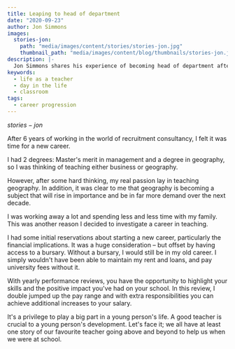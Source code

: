 ```yaml
---
title: Leaping to head of department
date: "2020-09-23"
author: Jon Simmons
images:
  stories-jon:
    path: "media/images/content/stories/stories-jon.jpg"
    thumbnail_path: "media/images/content/blog/thumbnails/stories-jon.jpg"
description: |-
  Jon Simmons shares his experience of becoming head of department after just two and a half years teaching.
keywords:
  - life as a teacher
  - day in the life
  - classroom
tags:
  - career progression
---
```


$stories-jon$

After 6 years of working in the world of recruitment consultancy, I felt it was time for a new career.

I had 2 degrees: Master's merit in management and a degree in geography, so I was thinking of teaching either business or geography.

However, after some hard thinking, my real passion lay in teaching geography. In addition, it was clear to me that geography is becoming a subject that will rise in importance and be in far more demand over the next decade.

I was working away a lot and spending less and less time with my family. This was another reason I decided to investigate a career in teaching.

I had some initial reservations about starting a new career, particularly the financial implications. It was a huge consideration – but offset by having access to a bursary. Without a bursary, I would still be in my old career. I simply wouldn't have been able to maintain my rent and loans, and pay university fees without it.

With yearly performance reviews, you have the opportunity to highlight your skills and the positive impact you've had on your school. In this review, I double jumped up the pay range and with extra responsibilities you can achieve additional increases to your salary.

It's a privilege to play a big part in a young person's life. A good teacher is crucial to a young person's development. Let's face it; we all have at least one story of our favourite teacher going above and beyond to help us when we were at school.